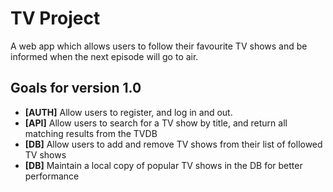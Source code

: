 # TV Project

A web app which allows users to follow their favourite TV shows and be informed when the next episode will go to air.

## Goals for version 1.0
- **[AUTH]** Allow users to register, and log in and out.
- **[API]** Allow users to search for a TV show by title, and return all matching results from the TVDB
- **[DB]** Allow users to add and remove TV shows from their list of followed TV shows
- **[DB]** Maintain a local copy of popular TV shows in the DB for better performance
